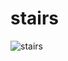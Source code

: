# stairs
![stairs](https://github.com/user-attachments/assets/06c58479-fc6f-407a-aed7-e3e0fe3937db)


